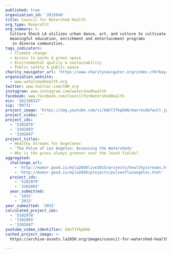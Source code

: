 ```yaml
---
published: true
organization_id: '2015046'
title: Council for Watershed Health
org_type: Nonprofit
org_summary: >-
  Culture Shock LA utilizes urban dance, art, and culture to cultivate
  meaningful education, enrichment and entertainment programs
   in diverse communities.
tags_indicators:
  - Climate change
  - Access to parks & green space
  - Environmental quality & sustainability
  - Public safety & public space
charity_navigator_url: 'https://www.charitynavigator.org/index.cfm?bay=search.profile&ein=261198327'
organization_website:
  - www.watershedhealth.org
twitter: www.twitter.com/CWH_org
instagram: www.instagram.com/watershedhealth
facebook: www.facebook.com/CouncilforWatershedHealth
ein: '261198327'
zip: '90731'
project_image: 'https://img.youtube.com/vi/kQnTJYkpO4A/maxresdefault.jpg'
project_video: ''
project_ids:
  - '5102078'
  - '3102093'
  - '3102047'
project_titles:
  - Healthy Streams for Angelenos
  - 'The Pulse of Los Angeles: Assessing the Watersheds'
  - Why is the grass always greener over the leach fields?
aggregated:
  challenge_url:
    - 'http://maker.good.is/myla2050live2015/projects/healthystreams.html'
    - 'http://maker.good.is/myla2050/projects/pulseoflosangeles.html'
  project_ids:
    - '5102079'
    - '3102093'
  year_submitted:
    - '2015'
    - '2013'
year_submitted: '2015'
calculated_project_ids:
  - '5102078'
  - '3102093'
  - '3102047'
youtube_video_identifier: kQnTJYkpO4A
cached_project_image: >-
  https://archive-assets.la2050.org/images/council-for-watershed-health/img.youtube.com/vi/kQnTJYkpO4A/maxresdefault.jpg

---
```

